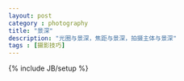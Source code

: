 ```yaml
---
layout: post
category : photography
title: "景深"
description: "光圈与景深，焦距与景深，拍摄主体与景深"
tags : [摄影技巧]
---
```

{% include JB/setup %}

[](http://www.canon.com.cn/specialsite/ds_abcbook/intermediate03.html)

[](http://www.canon.com.cn/specialsite/shootingmode/1-1.html)